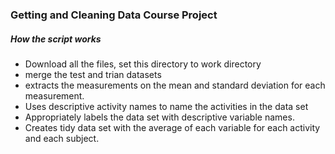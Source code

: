 ### Getting and Cleaning Data Course Project

##### How the script works 

* Download all the files, set this directory to work directory
* merge the test and trian datasets
* extracts the measurements on the mean and standard deviation for each measurement.
* Uses descriptive activity names to name the activities in the data set
* Appropriately labels the data set with descriptive variable names.
* Creates  tidy data set with the average of each variable for each activity and each subject.
